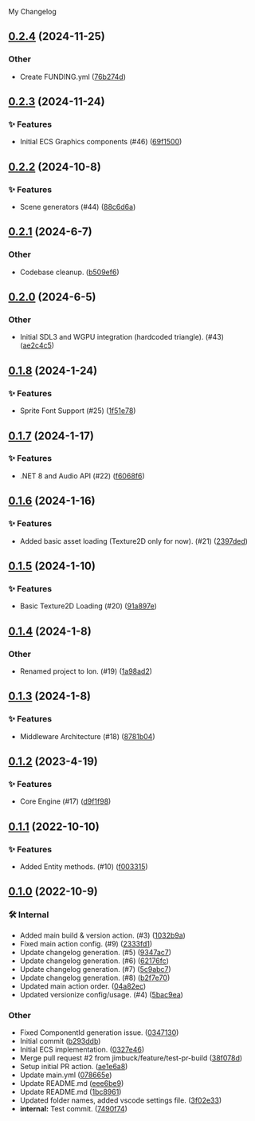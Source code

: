 My Changelog
<a name="0.2.4"></a>
## [0.2.4](https://www.github.com/jimbuck/Ion/releases/tag/v0.2.4) (2024-11-25)

### Other

* Create FUNDING.yml ([76b274d](https://www.github.com/jimbuck/Ion/commit/76b274dec2a81270b8ccc8ba80a8063922a8be78))

<a name="0.2.3"></a>
## [0.2.3](https://www.github.com/jimbuck/Ion/releases/tag/v0.2.3) (2024-11-24)

### ✨ Features

* Initial ECS Graphics components (#46) ([69f1500](https://www.github.com/jimbuck/Ion/commit/69f1500985ee598584c8ed78578a862e07790846))

<a name="0.2.2"></a>
## [0.2.2](https://www.github.com/jimbuck/Ion/releases/tag/v0.2.2) (2024-10-8)

### ✨ Features

* Scene generators (#44) ([88c6d6a](https://www.github.com/jimbuck/Ion/commit/88c6d6a85d6664ba8b6a2e2b096d32065fe52fba))

<a name="0.2.1"></a>
## [0.2.1](https://www.github.com/jimbuck/Ion/releases/tag/v0.2.1) (2024-6-7)

### Other

* Codebase cleanup. ([b509ef6](https://www.github.com/jimbuck/Ion/commit/b509ef6a876caf9d5f47d77a4e989e814bf2930e))

<a name="0.2.0"></a>
## [0.2.0](https://www.github.com/jimbuck/Ion/releases/tag/v0.2.0) (2024-6-5)

### Other

* Initial SDL3 and WGPU integration (hardcoded triangle). (#43) ([ae2c4c5](https://www.github.com/jimbuck/Ion/commit/ae2c4c5e10f1ef53aff9899469dafdb5d6c90e1e))

<a name="0.1.8"></a>
## [0.1.8](https://www.github.com/jimbuck/Ion/releases/tag/v0.1.8) (2024-1-24)

### ✨ Features

* Sprite Font Support (#25) ([1f51e78](https://www.github.com/jimbuck/Ion/commit/1f51e7873ae688bc2efdbd98aade9f80eb9fccb4))

<a name="0.1.7"></a>
## [0.1.7](https://www.github.com/jimbuck/Ion/releases/tag/v0.1.7) (2024-1-17)

### ✨ Features

* .NET 8 and Audio API (#22) ([f6068f6](https://www.github.com/jimbuck/Ion/commit/f6068f6feef9abe69ab2bd63b79305c652e35d3e))

<a name="0.1.6"></a>
## [0.1.6](https://www.github.com/jimbuck/Ion/releases/tag/v0.1.6) (2024-1-16)

### ✨ Features

* Added basic asset loading (Texture2D only for now). (#21) ([2397ded](https://www.github.com/jimbuck/Ion/commit/2397ded3afe9de798d0caa992551c6739864618c))

<a name="0.1.5"></a>
## [0.1.5](https://www.github.com/jimbuck/Ion/releases/tag/v0.1.5) (2024-1-10)

### ✨ Features

* Basic Texture2D Loading (#20) ([91a897e](https://www.github.com/jimbuck/Ion/commit/91a897eb750c519754811e6343e4fcbd063bafe4))

<a name="0.1.4"></a>
## [0.1.4](https://www.github.com/jimbuck/Ion/releases/tag/v0.1.4) (2024-1-8)

### Other

* Renamed project to Ion. (#19) ([1a98ad2](https://www.github.com/jimbuck/Ion/commit/1a98ad2a890c726e9367b17e61bc77fbe7d373d0))

<a name="0.1.3"></a>
## [0.1.3](https://www.github.com/jimbuck/Ion/releases/tag/v0.1.3) (2024-1-8)

### ✨ Features

* Middleware Architecture (#18) ([8781b04](https://www.github.com/jimbuck/Ion/commit/8781b04943ec067e9dcab80f5d3ba7c1ec1f1ad8))

<a name="0.1.2"></a>
## [0.1.2](https://www.github.com/jimbuck/Ion/releases/tag/v0.1.2) (2023-4-19)

### ✨ Features

* Core Engine (#17) ([d9f1f98](https://www.github.com/jimbuck/Ion/commit/d9f1f98838d8c83ac9d6b5ce4be9abb41cec3dd4))

<a name="0.1.1"></a>
## [0.1.1](https://www.github.com/jimbuck/Ion/releases/tag/v0.1.1) (2022-10-10)

### ✨ Features

* Added Entity methods. (#10) ([f003315](https://www.github.com/jimbuck/Ion/commit/f003315a11ae7ee5a5286fded3a7dac9c150f66e))

<a name="0.1.0"></a>
## [0.1.0](https://www.github.com/jimbuck/Ion/releases/tag/v0.1.0) (2022-10-9)

### 🛠 Internal

* Added main build & version action. (#3) ([1032b9a](https://www.github.com/jimbuck/Ion/commit/1032b9ae58905ae7084f12c0187ce7355e8b89b1))
* Fixed main action config. (#9) ([2333fd1](https://www.github.com/jimbuck/Ion/commit/2333fd1bebdd140753291edd279b89772a01f05b))
* Update changelog generation. (#5) ([9347ac7](https://www.github.com/jimbuck/Ion/commit/9347ac7a390615e9adcd1b36f18df38e7db21f98))
* Update changelog generation. (#6) ([62176fc](https://www.github.com/jimbuck/Ion/commit/62176fc3ce5d3600f0fbcc3458905c5c5b490907))
* Update changelog generation. (#7) ([5c9abc7](https://www.github.com/jimbuck/Ion/commit/5c9abc71ba6e5c342f6b61a83e9793a0781f1db1))
* Update changelog generation. (#8) ([b2f7e70](https://www.github.com/jimbuck/Ion/commit/b2f7e70249f2c736ca5af654b491278d5f603578))
* Updated main action order. ([04a82ec](https://www.github.com/jimbuck/Ion/commit/04a82ec861a96fe428fa5312eb3716c464881444))
* Updated versionize config/usage. (#4) ([5bac9ea](https://www.github.com/jimbuck/Ion/commit/5bac9eae2952f17ff5ac1184f7222b4f18f086d7))

### Other

* Fixed ComponentId generation issue. ([0347130](https://www.github.com/jimbuck/Ion/commit/034713074429e238cd841a5b5e1578080993b7b5))
* Initial commit ([b293ddb](https://www.github.com/jimbuck/Ion/commit/b293ddb273c4b44e7a1b893f1d2246954870d30c))
* Initial ECS implementation. ([0327e46](https://www.github.com/jimbuck/Ion/commit/0327e4608b65c37c5d7c1cc529dafc8d6c4b4474))
* Merge pull request #2 from jimbuck/feature/test-pr-build ([38f078d](https://www.github.com/jimbuck/Ion/commit/38f078d187c61759b45743601b568be0105d650b))
* Setup initial PR action. ([ae1e6a8](https://www.github.com/jimbuck/Ion/commit/ae1e6a851641da0090017e2dae7b2e52ef053445))
* Update main.yml ([078665e](https://www.github.com/jimbuck/Ion/commit/078665e4134071cf211e93919c6eec65e91cb2b6))
* Update README.md ([eee6be9](https://www.github.com/jimbuck/Ion/commit/eee6be957164dbadc0b68eb6f5c4a9d913152627))
* Update README.md ([1bc8961](https://www.github.com/jimbuck/Ion/commit/1bc8961212588331580eb49e62a0cfcfb939408a))
* Updated folder names, added vscode settings file. ([3f02e33](https://www.github.com/jimbuck/Ion/commit/3f02e33690773ffc41247a36965c7f0961399917))
* **internal:** Test commit. ([7490f74](https://www.github.com/jimbuck/Ion/commit/7490f74661b79d06f9fbc53b72514a0d67affad7))

